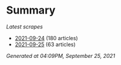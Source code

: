 # Summary
*Latest scrapes*
* [2021-09-24](https://github.com/nuuuwan/news_lk/blob/data/news_lk.2021-09-24.json) (180 articles)
* [2021-09-25](https://github.com/nuuuwan/news_lk/blob/data/news_lk.2021-09-25.json) (63 articles)

*Generated at 04:09PM, September 25, 2021*